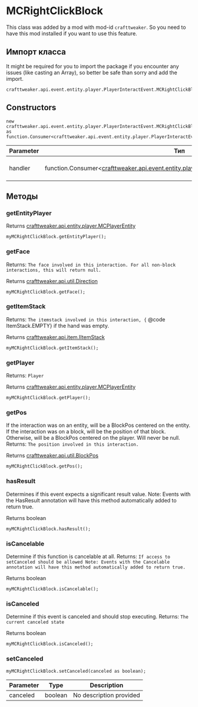 # MCRightClickBlock

This class was added by a mod with mod-id `crafttweaker`. So you need to have this mod installed if you want to use this feature.

## Импорт класса
It might be required for you to import the package if you encounter any issues (like casting an Array), so better be safe than sorry and add the import.
```zenscript
crafttweaker.api.event.entity.player.PlayerInteractEvent.MCRightClickBlock
```

## Constructors
```zenscript
new crafttweaker.api.event.entity.player.PlayerInteractEvent.MCRightClickBlock(handler as function.Consumer<crafttweaker.api.event.entity.player.PlayerInteractEvent.MCRightClickBlock>);
```
| Parameter | Тип                                                                                                                                                                     | Описание                |
| --------- | ----------------------------------------------------------------------------------------------------------------------------------------------------------------------- | ----------------------- |
| handler   | function.Consumer<[crafttweaker.api.event.entity.player.PlayerInteractEvent.MCRightClickBlock](/vanilla/api/event/entity/player/PlayerInteractEvent/MCRightClickBlock)> | No description provided |



## Методы
### getEntityPlayer

Returns [crafttweaker.api.entity.player.MCPlayerEntity](/vanilla/api/entity/player/MCPlayerEntity)

```zenscript
myMCRightClickBlock.getEntityPlayer();
```

### getFace

Returns: `The face involved in this interaction. For all non-block interactions, this will return null.`

Returns [crafttweaker.api.util.Direction](/vanilla/api/util/Direction)

```zenscript
myMCRightClickBlock.getFace();
```

### getItemStack

Returns: `The itemstack involved in this interaction, {` @code ItemStack.EMPTY} if the hand was empty.

Returns [crafttweaker.api.item.IItemStack](/vanilla/api/items/IItemStack)

```zenscript
myMCRightClickBlock.getItemStack();
```

### getPlayer

Returns: `Player`

Returns [crafttweaker.api.entity.player.MCPlayerEntity](/vanilla/api/entity/player/MCPlayerEntity)

```zenscript
myMCRightClickBlock.getPlayer();
```

### getPos

If the interaction was on an entity, will be a BlockPos centered on the entity. If the interaction was on a block, will be the position of that block. Otherwise, will be a BlockPos centered on the player. Will never be null. Returns: `The position involved in this interaction.`

Returns [crafttweaker.api.util.BlockPos](/vanilla/api/util/BlockPos)

```zenscript
myMCRightClickBlock.getPos();
```

### hasResult

Determines if this event expects a significant result value. Note: Events with the HasResult annotation will have this method automatically added to return true.

Returns boolean

```zenscript
myMCRightClickBlock.hasResult();
```

### isCancelable

Determine if this function is cancelable at all. Returns: `If access to setCanceled should be allowed
 Note:
 Events with the Cancelable annotation will have this method automatically added to return true.`

Returns boolean

```zenscript
myMCRightClickBlock.isCancelable();
```

### isCanceled

Determine if this event is canceled and should stop executing. Returns: `The current canceled state`

Returns boolean

```zenscript
myMCRightClickBlock.isCanceled();
```

### setCanceled

```zenscript
myMCRightClickBlock.setCanceled(canceled as boolean);
```

| Parameter | Type    | Description             |
| --------- | ------- | ----------------------- |
| canceled  | boolean | No description provided |




